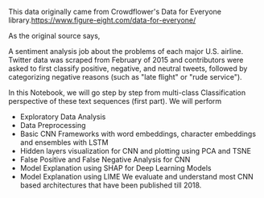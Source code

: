 This data originally came from Crowdflower's Data for Everyone library.https://www.figure-eight.com/data-for-everyone/

As the original source says,

A sentiment analysis job about the problems of each major U.S. airline. Twitter data was scraped from February of 2015 and contributors were asked to first classify positive, negative, and neutral tweets, followed by categorizing negative reasons (such as "late flight" or "rude service").

In this Notebook, we will go step by step from multi-class Classification perspective of these text sequences (first part). We will perform

- Exploratory Data Analysis
- Data Preprocessing
- Basic CNN Frameworks with word embeddings, character embeddings and ensembles with LSTM
- Hidden layers visualization for CNN and plotting using PCA and TSNE
- False Positive and False Negative Analysis for CNN
- Model Explanation using SHAP for Deep Learning Models
- Model Explanation using LIME
We evaluate and understand most CNN based architectures that have been published till 2018.

